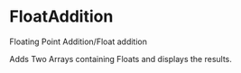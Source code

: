 # FloatAddition

Floating Point Addition/Float addition

Adds Two Arrays containing Floats and displays the results. 
